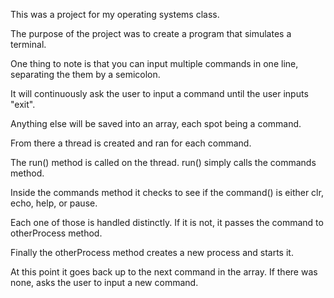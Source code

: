 This was a project for my operating systems class.

The purpose of the project was to create a program that simulates a terminal.

One thing to note is that you can input multiple commands in one line, separating the them by a semicolon.

It will continuously ask the user to input a command until the user inputs "exit".

Anything else will be saved into an array, each spot being a command.

From there a thread is created and ran for each command.

The run() method is called on the thread. run() simply calls the commands method.

Inside the commands method it checks to see if the command() is either clr, echo, help, or pause.

Each one of those is handled distinctly. If it is not, it passes the command to otherProcess method.

Finally the otherProcess method creates a new process and starts it.

At this point it goes back up to the next command in the array. If there was none, asks the user to input a new command.
